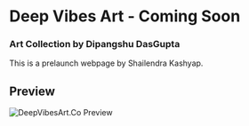 # Deep Vibes Art - Coming Soon
### Art Collection by Dipangshu DasGupta
 This is a prelaunch webpage by Shailendra Kashyap.
 
 ## Preview
![DeepVibesArt.Co Preview](https://www.fyrestrap.com/assets/img/screenshot/launch.png)
